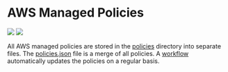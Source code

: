 # AWS Managed Policies

![](https://shields.io/date/1724654267.svg?label=last%20run)
![](https://shields.io/date/1724654267.svg?label=last%20updated)

All AWS managed policies are stored in the [policies](policies) directory into
separate files. The [policies.json](policies/policies.json) file is a merge of
all policies. A [workflow](.github/workflows/list-policies.yaml) automatically
updates the policies on a regular basis.
